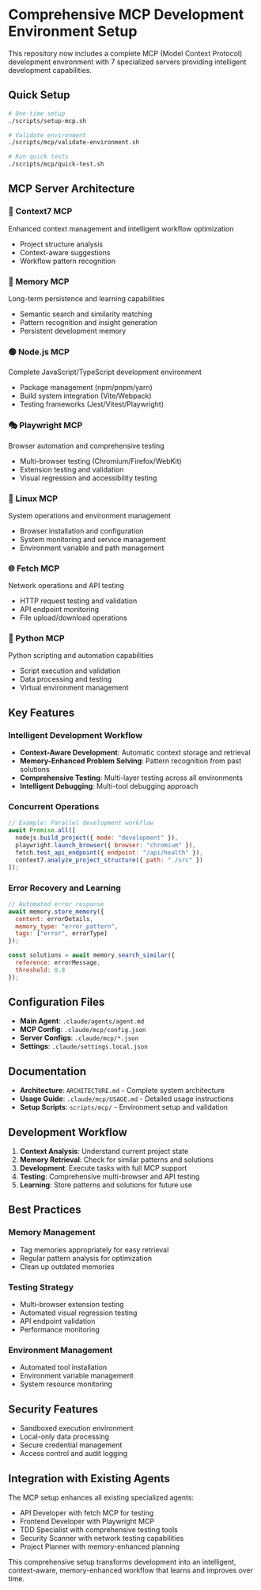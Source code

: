 # Comprehensive MCP Development Environment Setup

This repository now includes a complete MCP (Model Context Protocol) development environment with 7 specialized servers providing intelligent development capabilities.

## Quick Setup

```bash
# One-time setup
./scripts/setup-mcp.sh

# Validate environment
./scripts/mcp/validate-environment.sh

# Run quick tests
./scripts/mcp/quick-test.sh
```

## MCP Server Architecture

### 🧠 Context7 MCP
Enhanced context management and intelligent workflow optimization
- Project structure analysis
- Context-aware suggestions
- Workflow pattern recognition

### 💾 Memory MCP
Long-term persistence and learning capabilities
- Semantic search and similarity matching
- Pattern recognition and insight generation
- Persistent development memory

### 🟢 Node.js MCP
Complete JavaScript/TypeScript development environment
- Package management (npm/pnpm/yarn)
- Build system integration (Vite/Webpack)
- Testing frameworks (Jest/Vitest/Playwright)

### 🎭 Playwright MCP
Browser automation and comprehensive testing
- Multi-browser testing (Chromium/Firefox/WebKit)
- Extension testing and validation
- Visual regression and accessibility testing

### 🐧 Linux MCP
System operations and environment management
- Browser installation and configuration
- System monitoring and service management
- Environment variable and path management

### 🌐 Fetch MCP
Network operations and API testing
- HTTP request testing and validation
- API endpoint monitoring
- File upload/download operations

### 🐍 Python MCP
Python scripting and automation capabilities
- Script execution and validation
- Data processing and testing
- Virtual environment management

## Key Features

### Intelligent Development Workflow
- **Context-Aware Development**: Automatic context storage and retrieval
- **Memory-Enhanced Problem Solving**: Pattern recognition from past solutions
- **Comprehensive Testing**: Multi-layer testing across all environments
- **Intelligent Debugging**: Multi-tool debugging approach

### Concurrent Operations
```javascript
// Example: Parallel development workflow
await Promise.all([
  nodejs.build_project({ mode: "development" }),
  playwright.launch_browser({ browser: "chromium" }),
  fetch.test_api_endpoint({ endpoint: "/api/health" }),
  context7.analyze_project_structure({ path: "./src" })
]);
```

### Error Recovery and Learning
```javascript
// Automated error response
await memory.store_memory({
  content: errorDetails,
  memory_type: "error_pattern",
  tags: ["error", errorType]
});

const solutions = await memory.search_similar({
  reference: errorMessage,
  threshold: 0.8
});
```

## Configuration Files

- **Main Agent**: `.claude/agents/agent.md`
- **MCP Config**: `.claude/mcp/config.json`
- **Server Configs**: `.claude/mcp/*.json`
- **Settings**: `.claude/settings.local.json`

## Documentation

- **Architecture**: `ARCHITECTURE.md` - Complete system architecture
- **Usage Guide**: `.claude/mcp/USAGE.md` - Detailed usage instructions
- **Setup Scripts**: `scripts/mcp/` - Environment setup and validation

## Development Workflow

1. **Context Analysis**: Understand current project state
2. **Memory Retrieval**: Check for similar patterns and solutions
3. **Development**: Execute tasks with full MCP support
4. **Testing**: Comprehensive multi-browser and API testing
5. **Learning**: Store patterns and solutions for future use

## Best Practices

### Memory Management
- Tag memories appropriately for easy retrieval
- Regular pattern analysis for optimization
- Clean up outdated memories

### Testing Strategy
- Multi-browser extension testing
- Automated visual regression testing
- API endpoint validation
- Performance monitoring

### Environment Management
- Automated tool installation
- Environment variable management
- System resource monitoring

## Security Features

- Sandboxed execution environment
- Local-only data processing
- Secure credential management
- Access control and audit logging

## Integration with Existing Agents

The MCP setup enhances all existing specialized agents:
- API Developer with fetch MCP for testing
- Frontend Developer with Playwright MCP
- TDD Specialist with comprehensive testing tools
- Security Scanner with network testing capabilities
- Project Planner with memory-enhanced planning

This comprehensive setup transforms development into an intelligent, context-aware, memory-enhanced workflow that learns and improves over time.